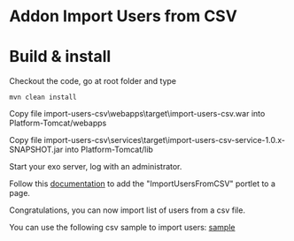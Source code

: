 Addon Import Users from CSV
=============================


Build & install
=================

Checkout the code, go at root folder and type 

    mvn clean install
  

Copy file import-users-csv\webapps\target\import-users-csv.war into Platform-Tomcat/webapps

Copy file import-users-csv\services\target\import-users-csv-service-1.0.x-SNAPSHOT.jar into Platform-Tomcat/lib

Start your exo server, log with an administrator.

Follow this [documentation](http://docs.exoplatform.com/public/index.jsp?topic=%2FPLF42%2FPLFDevGuide.DevelopingApplications.DevelopingPortlet.Deployment.UI.html) to add the "ImportUsersFromCSV" portlet to a page.

Congratulations, you can now import list of users from a csv file.

You can use the following csv sample to import users: [sample](https://raw.githubusercontent.com/exo-addons/import-users-csv/master/assets/sample.csv)
